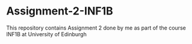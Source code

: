 # Assignment-2-INF1B
This repository contains Assignment 2 done by me as part of the course INF1B at University of Edinburgh
